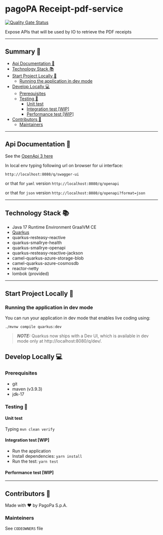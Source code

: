 # pagoPA Receipt-pdf-service

[![Quality Gate Status](https://sonarcloud.io/api/project_badges/measure?project=pagopa_pagopa-receipt-pdf-service&metric=alert_status)](https://sonarcloud.io/dashboard?id=pagopa_pagopa-receipt-pdf-service)

Expose APIs that will be used by IO to retrieve the PDF receipts

---

## Summary 📖

- [Api Documentation 📖](#api-documentation-)
- [Technology Stack 📚](#technology-stack-)
- [Start Project Locally 🚀](#start-project-locally-)
  * [Running the application in dev mode](#running-the-application-in-dev-mode)
- [Develop Locally 💻](#develop-locally-)
  * [Prerequisites](#prerequisites)
  * [Testing 🧪](#testing-)
    + [Unit test](#unit-test)
    + [Integration test [WIP]](#integration-test-wip)
    + [Performance test [WIP]](#performance-test-wip)
- [Contributors 👥](#contributors-)
  * [Maintainers](#maintainers)

---

## Api Documentation 📖

See
the [OpenApi 3 here](https://editor.swagger.io/?url=https://raw.githubusercontent.com/pagopa/pagopa-receipt-pdf-service/main/openapi/openapi.json)

In local env typing following url on browser for ui interface:

```http://localhost:8080/q/swagger-ui```

or that for `yaml` version ```http://localhost:8080/q/openapi```

or that for `json` version ```http://localhost:8080/q/openapi?format=json```

---

## Technology Stack 📚

- Java 17 Runtime Environment GraalVM CE
- [Quarkus](https://quarkus.io/)
- quarkus-resteasy-reactive
- quarkus-smallrye-health
- quarkus-smallrye-openapi
- quarkus-resteasy-reactive-jackson
- camel-quarkus-azure-storage-blob
- camel-quarkus-azure-cosmosdb
- reactor-netty
- lombok (provided)

---
## Start Project Locally 🚀

### Running the application in dev mode

You can run your application in dev mode that enables live coding using:

```shell script
./mvnw compile quarkus:dev
```

> **_NOTE:_**  Quarkus now ships with a Dev UI, which is available in dev mode only
> at http://localhost:8080/q/dev/.

## Develop Locally 💻

### Prerequisites

- git
- maven (v3.9.3)
- jdk-17

### Testing 🧪

#### Unit test

Typing `mvn clean verify`

#### Integration test [WIP]

- Run the application
- Install dependencies: `yarn install`
- Run the test: `yarn test`

#### Performance test [WIP]

---

## Contributors 👥

Made with ❤️ by PagoPa S.p.A.

### Mainteiners

See `CODEOWNERS` file
